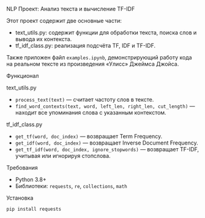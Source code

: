 NLP Проект: Анализ текста и вычисление TF-IDF

Этот проект содержит две основные части:

- text_utils.py: содержит функции для обработки текста, поиска слов и вывода их контекста.
- tf_idf_class.py: реализация подсчёта TF, IDF и TF-IDF.

Также приложен файл `examples.ipynb`, демонстрирующий работу кода на реальном тексте из произведения «Улисс» Джеймса Джойса.

 Функционал

 text_utils.py
- `process_text(text)` — считает частоту слов в тексте.
- `find_word_contexts(text, word, left_len, right_len, cut_length)` — находит все упоминания слова с указанным контекстом.

 tf_idf_class.py
- `get_tf(word, doc_index)` — возвращает Term Frequency.
- `get_idf(word, doc_index)` — возвращает Inverse Document Frequency.
- `get_tf_idf(word, doc_index, ignore_stopwords)` — возвращает TF-IDF, учитывая или игнорируя стопслова.

 Требования
- Python 3.8+
- Библиотеки: `requests`, `re`, `collections`, `math`

 Установка
```bash
pip install requests